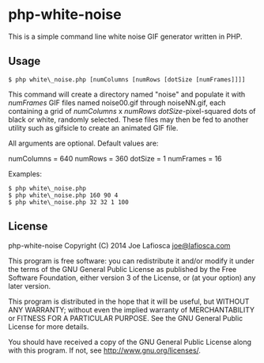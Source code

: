 php-white-noise
===============

This is a simple command line white noise GIF generator written in PHP.

Usage
-----

```
$ php white\_noise.php [numColumns [numRows [dotSize [numFrames]]]]
```

This command will create a directory named "noise" and populate it with *numFrames* GIF files named noise00.gif through noiseNN.gif, each containing a grid of *numColumns* x *numRows* *dotSize*-pixel-squared dots of black or white, randomly selected. These files may then be fed to another utility such as gifsicle to create an animated GIF file.

All arguments are optional. Default values are:

 numColumns = 640
 numRows = 360
 dotSize = 1
 numFrames = 16

Examples:

```
$ php white\_noise.php
$ php white\_noise.php 160 90 4
$ php white\_noise.php 32 32 1 100
```

License
-------

php-white-noise
Copyright (C) 2014  Joe Lafiosca <joe@lafiosca.com>

This program is free software: you can redistribute it and/or modify
it under the terms of the GNU General Public License as published by
the Free Software Foundation, either version 3 of the License, or
(at your option) any later version.

This program is distributed in the hope that it will be useful,
but WITHOUT ANY WARRANTY; without even the implied warranty of
MERCHANTABILITY or FITNESS FOR A PARTICULAR PURPOSE.  See the
GNU General Public License for more details.

You should have received a copy of the GNU General Public License
along with this program.  If not, see <http://www.gnu.org/licenses/>.
